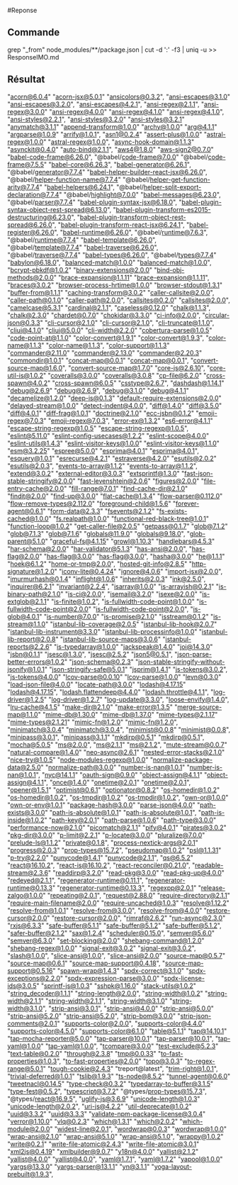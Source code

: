 #Reponse


## Commande

grep "_from" node_modules/**/package.json | cut -d ':' -f3 | uniq -u >> ResponseIMO.md 


## Résultat


 "acorn@6.0.4"
 "acorn-jsx@5.0.1"
 "ansicolors@0.3.2",
 "ansi-escapes@3.1.0"
 "ansi-escapes@3.2.0",
 "ansi-escapes@4.2.1",
 "ansi-regex@2.1.1",
 "ansi-regex@3.0.0"
 "ansi-regex@4.0.0"
 "ansi-regex@4.1.0"
 "ansi-regex@4.1.0",
 "ansi-styles@2.2.1",
 "ansi-styles@3.2.0"
 "ansi-styles@3.2.1"
 "anymatch@3.1.1"
 "append-transform@1.0.0"
 "archy@1.0.0"
 "arg@4.1.1"
 "argparse@1.0.9"
 "arrify@1.0.1",
 "asn1@0.2.4"
 "assert-plus@1.0.0"
 "astral-regex@1.0.0"
 "astral-regex@1.0.0",
 "async-hook-domain@1.1.3"
 "asynckit@0.4.0"
 "auto-bind@2.1.1",
 "aws4@1.8.0"
 "aws-sign2@0.7.0"
 "babel-code-frame@6.26.0",
 "@babel/code-frame@7.0.0"
 "@babel/code-frame@7.5.5"
 "babel-core@6.26.3",
 "babel-generator@6.26.1",
 "@babel/generator@7.7.4"
 "babel-helper-builder-react-jsx@6.26.0",
 "@babel/helper-function-name@7.7.4"
 "@babel/helper-get-function-arity@7.7.4"
 "babel-helpers@6.24.1",
 "@babel/helper-split-export-declaration@7.7.4"
 "@babel/highlight@7.0.0"
 "babel-messages@6.23.0",
 "@babel/parser@7.7.4"
 "babel-plugin-syntax-jsx@6.18.0",
 "babel-plugin-syntax-object-rest-spread@6.13.0",
 "babel-plugin-transform-es2015-destructuring@6.23.0",
 "babel-plugin-transform-object-rest-spread@6.26.0",
 "babel-plugin-transform-react-jsx@6.24.1",
 "babel-register@6.26.0",
 "babel-runtime@6.26.0",
 "@babel/runtime@7.6.3",
 "@babel/runtime@7.7.4"
 "babel-template@6.26.0",
 "@babel/template@7.7.4"
 "babel-traverse@6.26.0",
 "@babel/traverse@7.7.4"
 "babel-types@6.26.0",
 "@babel/types@7.7.4"
 "babylon@6.18.0",
 "balanced-match@1.0.0"
 "balanced-match@1.0.0",
 "bcrypt-pbkdf@1.0.2"
 "binary-extensions@2.0.0"
 "bind-obj-methods@2.0.0"
 "brace-expansion@1.1.11"
 "brace-expansion@1.1.11",
 "braces@3.0.2"
 "browser-process-hrtime@1.0.0"
 "browser-stdout@1.3.1"
 "buffer-from@1.1.1"
 "caching-transform@3.0.2"
 "caller-callsite@2.0.0",
 "caller-path@0.1.0"
 "caller-path@2.0.0",
 "callsites@0.2.0"
 "callsites@2.0.0",
 "camelcase@5.3.1"
 "cardinal@2.1.1",
 "caseless@0.12.0"
 "chalk@1.1.3",
 "chalk@2.3.0"
 "chardet@0.7.0"
 "chokidar@3.3.0"
 "ci-info@2.0.0",
 "circular-json@0.3.3"
 "cli-cursor@2.1.0"
 "cli-cursor@2.1.0",
 "cli-truncate@1.1.0",
 "cliui@4.1.0"
 "cliui@5.0.0"
 "cli-width@2.2.0"
 "cobertura-parse@1.0.5"
 "code-point-at@1.1.0"
 "color-convert@1.9.1"
 "color-convert@1.9.3",
 "color-name@1.1.3"
 "color-name@1.1.3",
 "color-support@1.1.3"
 "commander@2.11.0"
 "commander@2.13.0"
 "commander@2.20.3"
 "commondir@1.0.1"
 "concat-map@0.0.1"
 "concat-map@0.0.1",
 "convert-source-map@1.6.0",
 "convert-source-map@1.7.0"
 "core-js@2.6.10",
 "core-util-is@1.0.2"
 "coveralls@3.0.0"
 "coveralls@3.0.8"
 "cp-file@6.2.0"
 "cross-spawn@4.0.2"
 "cross-spawn@6.0.5"
 "csstype@2.6.7",
 "dashdash@1.14.1"
 "debug@2.6.9"
 "debug@2.6.9",
 "debug@3.1.0"
 "debug@4.1.1"
 "decamelize@1.2.0"
 "deep-is@0.1.3"
 "default-require-extensions@2.0.0"
 "delayed-stream@1.0.0"
 "detect-indent@4.0.0",
 "diff@1.4.0"
 "diff@3.5.0"
 "diff@4.0.1"
 "diff-frag@1.0.1"
 "doctrine@2.1.0"
 "ecc-jsbn@0.1.2"
 "emoji-regex@7.0.3"
 "emoji-regex@7.0.3",
 "error-ex@1.3.2"
 "es6-error@4.1.1"
 "escape-string-regexp@1.0.5"
 "escape-string-regexp@1.0.5",
 "eslint@5.11.0"
 "eslint-config-usecases@1.2.2"
 "eslint-scope@4.0.0"
 "eslint-utils@1.4.3"
 "eslint-visitor-keys@1.0.0"
 "eslint-visitor-keys@1.1.0"
 "esm@3.2.25"
 "espree@5.0.0"
 "esprima@4.0.1"
 "esprima@4.0.1",
 "esquery@1.0.1"
 "esrecurse@4.2.1"
 "estraverse@4.2.0"
 "esutils@2.0.2"
 "esutils@2.0.3",
 "events-to-array@1.1.2"
 "events-to-array@1.1.2",
 "extend@3.0.2"
 "external-editor@3.0.3"
 "extsprintf@1.3.0"
 "fast-json-stable-stringify@2.0.0"
 "fast-levenshtein@2.0.6"
 "figures@2.0.0"
 "file-entry-cache@2.0.0"
 "fill-range@7.0.1"
 "find-cache-dir@2.1.0"
 "findit@2.0.0"
 "find-up@3.0.0"
 "flat-cache@1.3.4"
 "flow-parser@0.112.0"
 "flow-remove-types@2.112.0"
 "foreground-child@1.5.6"
 "forever-agent@0.6.1"
 "form-data@2.3.3"
 "fsevents@2.1.2"
 "fs-exists-cached@1.0.0"
 "fs.realpath@1.0.0"
 "functional-red-black-tree@1.0.1"
 "function-loop@1.0.2"
 "get-caller-file@2.0.5"
 "getpass@0.1.7"
 "glob@7.1.2"
 "glob@7.1.3"
 "glob@7.1.6"
 "globals@11.9.0"
 "globals@9.18.0",
 "glob-parent@5.1.0"
 "graceful-fs@4.1.15"
 "growl@1.10.3"
 "handlebars@4.5.3"
 "har-schema@2.0.0"
 "har-validator@5.1.3"
 "has-ansi@2.0.0",
 "has-flag@2.0.0"
 "has-flag@3.0.0"
 "has-flag@3.0.0",
 "hasha@3.0.0"
 "he@1.1.1"
 "hoek@6.1.2"
 "home-or-tmp@2.0.0",
 "hosted-git-info@2.8.5"
 "http-signature@1.2.0"
 "iconv-lite@0.4.24"
 "ignore@4.0.6"
 "import-jsx@2.0.0",
 "imurmurhash@0.1.4"
 "inflight@1.0.6"
 "inherits@2.0.3"
 "ink@2.5.0",
 "inquirer@6.2.1"
 "invariant@2.2.4",
 "isarray@1.0.0"
 "is-arrayish@0.2.1"
 "is-binary-path@2.1.0"
 "is-ci@2.0.0",
 "isemail@3.2.0"
 "isexe@2.0.0"
 "is-extglob@2.1.1"
 "is-finite@1.0.2",
 "is-fullwidth-code-point@1.0.0"
 "is-fullwidth-code-point@2.0.0"
 "is-fullwidth-code-point@2.0.0",
 "is-glob@4.0.1"
 "is-number@7.0.0"
 "is-promise@2.1.0"
 "isstream@0.1.2"
 "is-stream@1.1.0"
 "istanbul-lib-coverage@2.0.5"
 "istanbul-lib-hook@2.0.7"
 "istanbul-lib-instrument@3.3.0"
 "istanbul-lib-processinfo@1.0.0"
 "istanbul-lib-report@2.0.8"
 "istanbul-lib-source-maps@3.0.6"
 "istanbul-reports@2.2.6"
 "is-typedarray@1.0.0"
 "jackspeak@1.4.0"
 "joi@14.3.0"
 "jsbn@0.1.1"
 "jsesc@1.3.0",
 "jsesc@2.5.2"
 "json5@0.5.1",
 "json-parse-better-errors@1.0.2"
 "json-schema@0.2.3"
 "json-stable-stringify-without-jsonify@1.0.1"
 "json-stringify-safe@5.0.1"
 "jsprim@1.4.1"
 "js-tokens@3.0.2",
 "js-tokens@4.0.0"
 "lcov-parse@0.0.10"
 "lcov-parse@1.0.0"
 "levn@0.3.0"
 "load-json-file@4.0.0"
 "locate-path@3.0.0"
 "lodash@4.17.15"
 "lodash@4.17.15",
 "lodash.flattendeep@4.4.0"
 "lodash.throttle@4.1.1",
 "log-driver@1.2.5"
 "log-driver@1.2.7"
 "log-update@3.3.0",
 "loose-envify@1.4.0",
 "lru-cache@4.1.5"
 "make-dir@2.1.0"
 "make-error@1.3.5"
 "merge-source-map@1.1.0"
 "mime-db@1.30.0"
 "mime-db@1.37.0"
 "mime-types@2.1.17"
 "mime-types@2.1.21"
 "mimic-fn@1.2.0"
 "mimic-fn@1.2.0",
 "minimatch@3.0.4"
 "minimatch@3.0.4",
 "minimist@0.0.8"
 "minimist@0.0.8",
 "minipass@3.0.1",
 "minipass@3.1.1"
 "mkdirp@0.5.1"
 "mkdirp@0.5.1",
 "mocha@5.0.5"
 "ms@2.0.0",
 "ms@2.1.1"
 "ms@2.1.2",
 "mute-stream@0.0.7"
 "natural-compare@1.4.0"
 "neo-async@2.6.1"
 "nested-error-stacks@2.1.0"
 "nice-try@1.0.5"
 "node-modules-regexp@1.0.0"
 "normalize-package-data@2.5.0"
 "normalize-path@3.0.0"
 "number-is-nan@1.0.1"
 "number-is-nan@1.0.1",
 "nyc@14.1.1"
 "oauth-sign@0.9.0"
 "object-assign@4.1.1"
 "object-assign@4.1.1",
 "once@1.4.0"
 "onetime@2.0.1"
 "onetime@2.0.1",
 "opener@1.5.1"
 "optimist@0.6.1"
 "optionator@0.8.2"
 "os-homedir@1.0.2"
 "os-homedir@1.0.2",
 "os-tmpdir@1.0.2"
 "os-tmpdir@1.0.2",
 "own-or@1.0.0"
 "own-or-env@1.0.1"
 "package-hash@3.0.0"
 "parse-json@4.0.0"
 "path-exists@3.0.0"
 "path-is-absolute@1.0.1"
 "path-is-absolute@1.0.1",
 "path-is-inside@1.0.2"
 "path-key@2.0.1"
 "path-parse@1.0.6"
 "path-type@3.0.0"
 "performance-now@2.1.0"
 "picomatch@2.1.1"
 "pify@4.0.1"
 "pirates@3.0.2"
 "pkg-dir@3.0.0"
 "p-limit@2.2.1"
 "p-locate@3.0.0"
 "pluralize@7.0.0"
 "prelude-ls@1.1.2"
 "private@0.1.8",
 "process-nextick-args@2.0.1"
 "progress@2.0.3"
 "prop-types@15.7.2",
 "pseudomap@1.0.2"
 "psl@1.1.31"
 "p-try@2.2.0"
 "punycode@1.4.1"
 "punycode@2.1.1",
 "qs@6.5.2"
 "react@16.10.2",
 "react-is@16.10.2",
 "react-reconciler@0.21.0",
 "readable-stream@2.3.6"
 "readdirp@3.2.0"
 "read-pkg@3.0.0"
 "read-pkg-up@4.0.0"
 "redeyed@2.1.1",
 "regenerator-runtime@0.11.1",
 "regenerator-runtime@0.13.3"
 "regenerator-runtime@0.13.3",
 "regexpp@2.0.1"
 "release-zalgo@1.0.0"
 "repeating@2.0.1",
 "request@2.88.0"
 "require-directory@2.1.1"
 "require-main-filename@2.0.0"
 "require-uncached@1.0.3"
 "resolve@1.12.2"
 "resolve-from@1.0.1"
 "resolve-from@3.0.0",
 "resolve-from@4.0.0"
 "restore-cursor@2.0.0"
 "restore-cursor@2.0.0",
 "rimraf@2.6.2"
 "run-async@2.3.0"
 "rxjs@6.3.3"
 "safe-buffer@5.1.1"
 "safe-buffer@5.1.2"
 "safe-buffer@5.1.2",
 "safer-buffer@2.1.2"
 "sax@1.2.4"
 "scheduler@0.15.0",
 "semver@5.6.0"
 "semver@6.3.0"
 "set-blocking@2.0.0"
 "shebang-command@1.2.0"
 "shebang-regex@1.0.0"
 "signal-exit@3.0.2"
 "signal-exit@3.0.2",
 "slash@1.0.0",
 "slice-ansi@1.0.0",
 "slice-ansi@2.0.0"
 "source-map@0.5.7"
 "source-map@0.6.1"
 "source-map-support@0.4.18",
 "source-map-support@0.5.16"
 "spawn-wrap@1.4.3"
 "spdx-correct@3.1.0"
 "spdx-exceptions@2.2.0"
 "spdx-expression-parse@3.0.0"
 "spdx-license-ids@3.0.5"
 "sprintf-js@1.0.3"
 "sshpk@1.16.0"
 "stack-utils@1.0.2"
 "string_decoder@1.1.1"
 "string-length@2.0.0",
 "string-width@1.0.2"
 "string-width@2.1.1"
 "string-width@2.1.1",
 "string-width@3.1.0"
 "string-width@3.1.0",
 "strip-ansi@3.0.1",
 "strip-ansi@4.0.0"
 "strip-ansi@5.0.0"
 "strip-ansi@5.2.0"
 "strip-ansi@5.2.0",
 "strip-bom@3.0.0"
 "strip-json-comments@2.0.1"
 "supports-color@2.0.0",
 "supports-color@4.4.0"
 "supports-color@4.5.0"
 "supports-color@6.1.0"
 "table@5.1.1"
 "tap@14.10.1"
 "tap-mocha-reporter@5.0.0"
 "tap-parser@10.0.1"
 "tap-parser@10.0.1",
 "tap-yaml@1.0.0"
 "tap-yaml@1.0.0",
 "tcompare@3.0.0"
 "test-exclude@5.2.3"
 "text-table@0.2.0"
 "through@2.3.8"
 "tmp@0.0.33"
 "to-fast-properties@1.0.3",
 "to-fast-properties@2.0.0"
 "topo@3.0.3"
 "to-regex-range@5.0.1"
 "tough-cookie@2.4.3"
 "treport@latest",
 "trim-right@1.0.1",
 "trivial-deferred@1.0.1"
 "tslib@1.9.3"
 "ts-node@8.5.2"
 "tunnel-agent@0.6.0"
 "tweetnacl@0.14.5"
 "type-check@0.3.2"
 "typedarray-to-buffer@3.1.5"
 "type-fest@0.5.2",
 "typescript@3.7.2"
 "@types/prop-types@15.7.3",
 "@types/react@16.9.5",
 "uglify-js@3.6.9"
 "unicode-length@1.0.3"
 "unicode-length@2.0.2",
 "uri-js@4.2.2"
 "util-deprecate@1.0.2"
 "uuid@3.3.2"
 "uuid@3.3.3"
 "validate-npm-package-license@3.0.4"
 "verror@1.10.0"
 "vlq@0.2.3"
 "which@1.3.1"
 "which@2.0.2"
 "which-module@2.0.0"
 "widest-line@2.0.1",
 "wordwrap@0.0.3"
 "wordwrap@1.0.0"
 "wrap-ansi@2.1.0"
 "wrap-ansi@5.1.0"
 "wrap-ansi@5.1.0",
 "wrappy@1.0.2"
 "write@0.2.1"
 "write-file-atomic@2.4.3"
 "write-file-atomic@3.0.1"
 "xml2js@0.4.19"
 "xmlbuilder@9.0.7"
 "y18n@4.0.0"
 "yallist@2.1.2"
 "yallist@4.0.0"
 "yallist@4.0.0",
 "yaml@1.7.1",
 "yaml@1.7.2"
 "yapool@1.0.0"
 "yargs@13.3.0"
 "yargs-parser@13.1.1"
 "yn@3.1.1"
 "yoga-layout-prebuilt@1.9.3",
